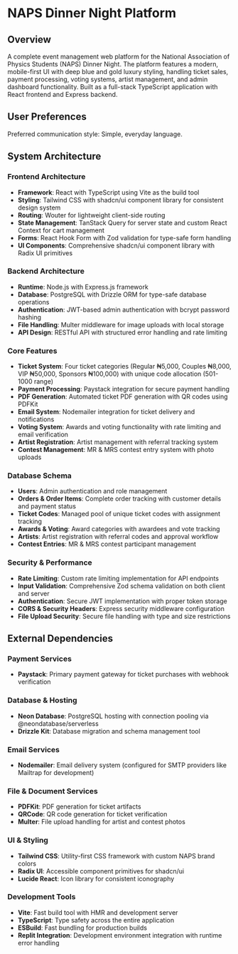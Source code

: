 # NAPS Dinner Night Platform

## Overview

A complete event management web platform for the National Association of Physics Students (NAPS) Dinner Night. The platform features a modern, mobile-first UI with deep blue and gold luxury styling, handling ticket sales, payment processing, voting systems, artist management, and admin dashboard functionality. Built as a full-stack TypeScript application with React frontend and Express backend.

## User Preferences

Preferred communication style: Simple, everyday language.

## System Architecture

### Frontend Architecture
- **Framework**: React with TypeScript using Vite as the build tool
- **Styling**: Tailwind CSS with shadcn/ui component library for consistent design system
- **Routing**: Wouter for lightweight client-side routing
- **State Management**: TanStack Query for server state and custom React Context for cart management
- **Forms**: React Hook Form with Zod validation for type-safe form handling
- **UI Components**: Comprehensive shadcn/ui component library with Radix UI primitives

### Backend Architecture
- **Runtime**: Node.js with Express.js framework
- **Database**: PostgreSQL with Drizzle ORM for type-safe database operations
- **Authentication**: JWT-based admin authentication with bcrypt password hashing
- **File Handling**: Multer middleware for image uploads with local storage
- **API Design**: RESTful API with structured error handling and rate limiting

### Core Features
- **Ticket System**: Four ticket categories (Regular ₦5,000, Couples ₦8,000, VIP ₦50,000, Sponsors ₦100,000) with unique code allocation (501-1000 range)
- **Payment Processing**: Paystack integration for secure payment handling
- **PDF Generation**: Automated ticket PDF generation with QR codes using PDFKit
- **Email System**: Nodemailer integration for ticket delivery and notifications
- **Voting System**: Awards and voting functionality with rate limiting and email verification
- **Artist Registration**: Artist management with referral tracking system
- **Contest Management**: MR & MRS contest entry system with photo uploads

### Database Schema
- **Users**: Admin authentication and role management
- **Orders & Order Items**: Complete order tracking with customer details and payment status
- **Ticket Codes**: Managed pool of unique ticket codes with assignment tracking
- **Awards & Voting**: Award categories with awardees and vote tracking
- **Artists**: Artist registration with referral codes and approval workflow
- **Contest Entries**: MR & MRS contest participant management

### Security & Performance
- **Rate Limiting**: Custom rate limiting implementation for API endpoints
- **Input Validation**: Comprehensive Zod schema validation on both client and server
- **Authentication**: Secure JWT implementation with proper token storage
- **CORS & Security Headers**: Express security middleware configuration
- **File Upload Security**: Secure file handling with type and size restrictions

## External Dependencies

### Payment Services
- **Paystack**: Primary payment gateway for ticket purchases with webhook verification

### Database & Hosting
- **Neon Database**: PostgreSQL hosting with connection pooling via @neondatabase/serverless
- **Drizzle Kit**: Database migration and schema management tool

### Email Services
- **Nodemailer**: Email delivery system (configured for SMTP providers like Mailtrap for development)

### File & Document Services
- **PDFKit**: PDF generation for ticket artifacts
- **QRCode**: QR code generation for ticket verification
- **Multer**: File upload handling for artist and contest photos

### UI & Styling
- **Tailwind CSS**: Utility-first CSS framework with custom NAPS brand colors
- **Radix UI**: Accessible component primitives for shadcn/ui
- **Lucide React**: Icon library for consistent iconography

### Development Tools
- **Vite**: Fast build tool with HMR and development server
- **TypeScript**: Type safety across the entire application
- **ESBuild**: Fast bundling for production builds
- **Replit Integration**: Development environment integration with runtime error handling